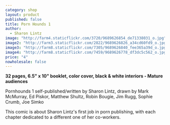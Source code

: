 ```yaml
---
category: shop
layout: product
published: false
title: Porn Hounds 1
author: 
  - Sharon Lintz
image: "http://farm4.staticflickr.com/3720/9689626854_de71338031_o.jpg"
image2: "http://farm3.staticflickr.com/2822/9689626826_a34cd60fd9_o.jpg"
image3: "http://farm8.staticflickr.com/7305/9689626840_fee365a39d_o.jpg"
image4: "http://farm8.staticflickr.com/7459/9689626778_df3dc5c562_o.jpg"
price: "4"
nowholesale: false
---
```



__32 pages, 6.5" x 10" booklet, color cover, black & white interiors - Mature audiences__

Pornhounds 1 self-published/written by Sharon Lintz, drawn by Mark McMurray, Ed Piskor, Matthew Shultz, Robin Bougie, Jim Rugg, Sophie Crumb, Joe Simko

This comic is about Sharon Lintz's first job in porn publishing, with each chapter dedicated to a different one of her co-workers.
